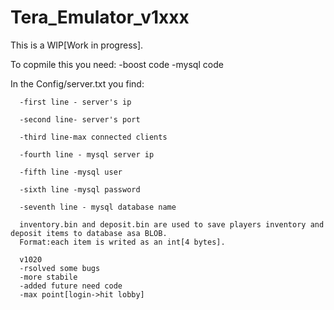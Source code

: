 # Tera_Emulator_v1xxx
This is a WIP[Work in progress].

To copmile this you need:
      -boost code
      -mysql code

In the Config/server.txt you find:
     
      -first line - server's ip
      
      -second line- server's port
      
      -third line-max connected clients
     
      -fourth line - mysql server ip
     
      -fifth line -mysql user 
     
      -sixth line -mysql password
      
      -seventh line - mysql database name

      inventory.bin and deposit.bin are used to save players inventory and deposit items to database asa BLOB.
      Format:each item is writed as an int[4 bytes].

      v1020
      -rsolved some bugs
      -more stabile
      -added future need code
      -max point[login->hit lobby]
